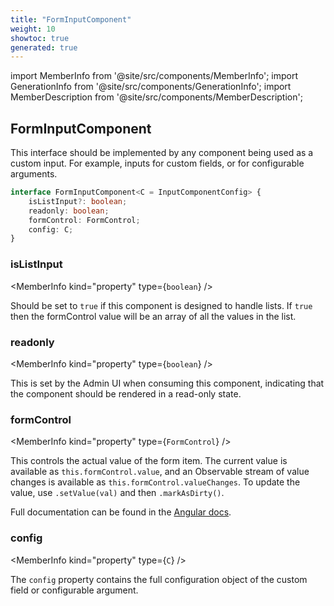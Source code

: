 ```yaml
---
title: "FormInputComponent"
weight: 10
showtoc: true
generated: true
---
```

<!-- This file was generated from the Vendure source. Do not modify. Instead, re-run the "docs:build" script -->
import MemberInfo from '@site/src/components/MemberInfo';
import GenerationInfo from '@site/src/components/GenerationInfo';
import MemberDescription from '@site/src/components/MemberDescription';


## FormInputComponent

<GenerationInfo sourceFile="packages/admin-ui/src/lib/core/src/common/component-registry-types.ts" sourceLine="10" packageName="@vendure/admin-ui" />

This interface should be implemented by any component being used as a custom input. For example,
inputs for custom fields, or for configurable arguments.

```ts title="Signature"
interface FormInputComponent<C = InputComponentConfig> {
    isListInput?: boolean;
    readonly: boolean;
    formControl: FormControl;
    config: C;
}
```

<div className="members-wrapper">

### isListInput

<MemberInfo kind="property" type={`boolean`}   />

Should be set to `true` if this component is designed to handle lists.
If `true` then the formControl value will be an array of all the
values in the list.
### readonly

<MemberInfo kind="property" type={`boolean`}   />

This is set by the Admin UI when consuming this component, indicating that the
component should be rendered in a read-only state.
### formControl

<MemberInfo kind="property" type={`FormControl`}   />

This controls the actual value of the form item. The current value is available
as `this.formControl.value`, and an Observable stream of value changes is available
as `this.formControl.valueChanges`. To update the value, use `.setValue(val)` and then
`.markAsDirty()`.

Full documentation can be found in the [Angular docs](https://angular.io/api/forms/FormControl).
### config

<MemberInfo kind="property" type={`C`}   />

The `config` property contains the full configuration object of the custom field or configurable argument.


</div>
